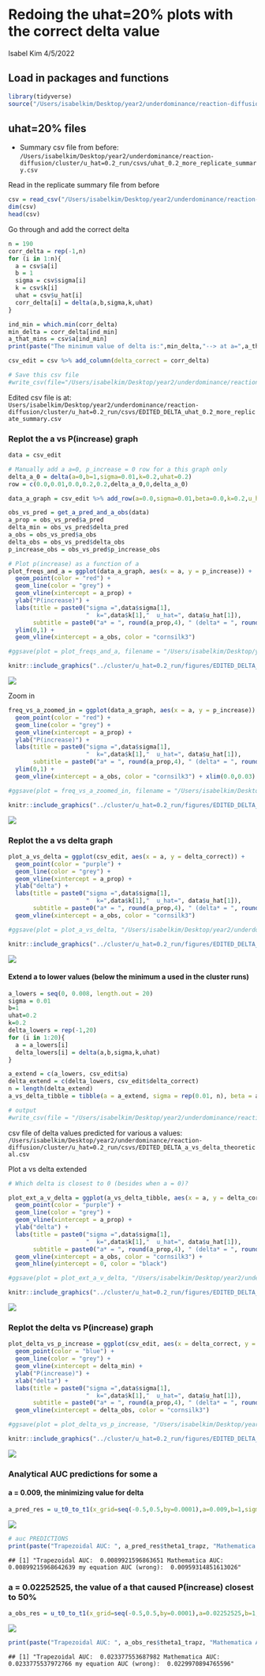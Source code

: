Redoing the uhat=20% plots with the correct delta value
================
Isabel Kim
4/5/2022

## Load in packages and functions

``` r
library(tidyverse)
source("/Users/isabelkim/Desktop/year2/underdominance/reaction-diffusion/scripts/functions-main-model.R")
```

## uhat=20% files

-   Summary csv file from before:
    `/Users/isabelkim/Desktop/year2/underdominance/reaction-diffusion/cluster/u_hat=0.2_run/csvs/uhat_0.2_more_replicate_summary.csv`

Read in the replicate summary file from before

``` r
csv = read_csv("/Users/isabelkim/Desktop/year2/underdominance/reaction-diffusion/cluster/u_hat=0.2_run/csvs/uhat_0.2_more_replicate_summary.csv")
dim(csv)
head(csv)
```

Go through and add the correct delta

``` r
n = 190
corr_delta = rep(-1,n)
for (i in 1:n){
  a = csv$a[i]
  b = 1
  sigma = csv$sigma[i]
  k = csv$k[i]
  uhat = csv$u_hat[i]
  corr_delta[i] = delta(a,b,sigma,k,uhat)
}

ind_min = which.min(corr_delta)
min_delta = corr_delta[ind_min]
a_that_mins = csv$a[ind_min]
print(paste("The minimum value of delta is:",min_delta,"--> at a=",a_that_mins))

csv_edit = csv %>% add_column(delta_correct = corr_delta)

# Save this csv file
#write_csv(file="/Users/isabelkim/Desktop/year2/underdominance/reaction-diffusion/cluster/u_hat=0.2_run/csvs/EDITED_DELTA_uhat_0.2_more_replicate_summary.csv",x=csv_edit)
```

Edited csv file is at:
`Users/isabelkim/Desktop/year2/underdominance/reaction-diffusion/cluster/u_hat=0.2_run/csvs/EDITED_DELTA_uhat_0.2_more_replicate_summary.csv`

### Replot the a vs P(increase) graph

``` r
data = csv_edit

# Manually add a a=0, p_increase = 0 row for a this graph only
delta_a_0 = delta(a=0,b=1,sigma=0.01,k=0.2,uhat=0.2)
row = c(0.0,0.01,0.0,0.2,0.2,delta_a_0,0,delta_a_0)

data_a_graph = csv_edit %>% add_row(a=0.0,sigma=0.01,beta=0.0,k=0.2,u_hat=0.2,delta=delta_a_0,p_increase=0.0,delta_correct=delta_a_0)

obs_vs_pred = get_a_pred_and_a_obs(data)
a_prop = obs_vs_pred$a_pred
delta_min = obs_vs_pred$delta_pred
a_obs = obs_vs_pred$a_obs
delta_obs = obs_vs_pred$delta_obs
p_increase_obs = obs_vs_pred$p_increase_obs

# Plot p(increase) as a function of a
plot_freqs_and_a = ggplot(data_a_graph, aes(x = a, y = p_increase)) + 
  geom_point(color = "red") + 
  geom_line(color = "grey") +
  geom_vline(xintercept = a_prop) + 
  ylab("P(increase)") + 
  labs(title = paste0("sigma =",data$sigma[1], 
                      "  k=",data$k[1],"  u_hat=", data$u_hat[1]), 
       subtitle = paste0("a* = ", round(a_prop,4), " (delta* = ", round(delta_min,4),") but a_obs =",round(a_obs,4)," (delta_obs =", round(delta_obs,4),")")) +
  ylim(0,1) + 
  geom_vline(xintercept = a_obs, color = "cornsilk3")

#ggsave(plot = plot_freqs_and_a, filename = "/Users/isabelkim/Desktop/year2/underdominance/reaction-diffusion/cluster/u_hat=0.2_run/figures/EDITED_DELTA_a_vs_p_increase.png")
```

``` r
knitr::include_graphics("../cluster/u_hat=0.2_run/figures/EDITED_DELTA_a_vs_p_increase.png")
```

![](../cluster/u_hat=0.2_run/figures/EDITED_DELTA_a_vs_p_increase.png)<!-- -->

Zoom in

``` r
freq_vs_a_zoomed_in = ggplot(data_a_graph, aes(x = a, y = p_increase)) + 
  geom_point(color = "red") + 
  geom_line(color = "grey") +
  geom_vline(xintercept = a_prop) + 
  ylab("P(increase)") + 
  labs(title = paste0("sigma =",data$sigma[1], 
                      "  k=",data$k[1],"  u_hat=", data$u_hat[1]), 
       subtitle = paste0("a* = ", round(a_prop,4), " (delta* = ", round(delta_min,4),") but a_obs =",round(a_obs,4)," (delta_obs =", round(delta_obs,4),")")) +
  ylim(0,1) + 
  geom_vline(xintercept = a_obs, color = "cornsilk3") + xlim(0.0,0.03)

#ggsave(plot = freq_vs_a_zoomed_in, filename = "/Users/isabelkim/Desktop/year2/underdominance/reaction-diffusion/cluster/u_hat=0.2_run/figures/EDITED_DELTA_zoomed_in_a_vs_p_increase.png")
```

``` r
knitr::include_graphics("../cluster/u_hat=0.2_run/figures/EDITED_DELTA_zoomed_in_a_vs_p_increase.png")
```

![](../cluster/u_hat=0.2_run/figures/EDITED_DELTA_zoomed_in_a_vs_p_increase.png)<!-- -->

### Replot the a vs delta graph

``` r
plot_a_vs_delta = ggplot(csv_edit, aes(x = a, y = delta_correct)) + 
  geom_point(color = "purple") + 
  geom_line(color = "grey") +
  geom_vline(xintercept = a_prop) + 
  ylab("delta") + 
  labs(title = paste0("sigma =",data$sigma[1], 
                      "  k=",data$k[1],"  u_hat=", data$u_hat[1]), 
       subtitle = paste0("a* = ", round(a_prop,4), " (delta* = ", round(delta_min,4),") but a_obs =",round(a_obs,4)," (delta_obs =", round(delta_obs,4),")")) +
  geom_vline(xintercept = a_obs, color = "cornsilk3")

#ggsave(plot = plot_a_vs_delta, "/Users/isabelkim/Desktop/year2/underdominance/reaction-diffusion/cluster/u_hat=0.2_run/figures/EDITED_DELTA_a_vs_delta.png") 
```

``` r
knitr::include_graphics("../cluster/u_hat=0.2_run/figures/EDITED_DELTA_a_vs_delta.png")
```

![](../cluster/u_hat=0.2_run/figures/EDITED_DELTA_a_vs_delta.png)<!-- -->

#### Extend a to lower values (below the minimum a used in the cluster runs)

``` r
a_lowers = seq(0, 0.008, length.out = 20)
sigma = 0.01
b=1
uhat=0.2
k=0.2
delta_lowers = rep(-1,20)
for (i in 1:20){
  a = a_lowers[i]
  delta_lowers[i] = delta(a,b,sigma,k,uhat)
}

a_extend = c(a_lowers, csv_edit$a)
delta_extend = c(delta_lowers, csv_edit$delta_correct)
n = length(delta_extend)
a_vs_delta_tibble = tibble(a = a_extend, sigma = rep(0.01, n), beta = a_extend/0.01, k = rep(0.2,n), u_hat = rep(0.2,n), delta_correct = delta_extend)

# output
#write_csv(file = "/Users/isabelkim/Desktop/year2/underdominance/reaction-diffusion/cluster/u_hat=0.2_run/csvs/EDITED_DELTA_a_vs_delta_theoretical.csv", x = a_vs_delta_tibble)
```

csv file of delta values predicted for various a values:
`/Users/isabelkim/Desktop/year2/underdominance/reaction-diffusion/cluster/u_hat=0.2_run/csvs/EDITED_DELTA_a_vs_delta_theoretical.csv`

Plot a vs delta extended

``` r
# Which delta is closest to 0 (besides when a = 0)?

plot_ext_a_v_delta = ggplot(a_vs_delta_tibble, aes(x = a, y = delta_correct)) + 
  geom_point(color = "purple") + 
  geom_line(color = "grey") +
  geom_vline(xintercept = a_prop) + 
  ylab("delta") + 
  labs(title = paste0("sigma =",data$sigma[1], 
                      "  k=",data$k[1],"  u_hat=", data$u_hat[1]),
       subtitle = paste0("a* = ", round(a_prop,4), " (delta* = ", round(delta_min,4),") but a_obs =",round(a_obs,4)," (delta_obs =", round(delta_obs,4),")"))+
  geom_vline(xintercept = a_obs, color = "cornsilk3") +
  geom_hline(yintercept = 0, color = "black")

#ggsave(plot = plot_ext_a_v_delta, "/Users/isabelkim/Desktop/year2/underdominance/reaction-diffusion/cluster/u_hat=0.2_run/figures/EDITED_DELTA_extended_scale_a_vs_delta.png") 
```

``` r
knitr::include_graphics("../cluster/u_hat=0.2_run/figures/EDITED_DELTA_extended_scale_a_vs_delta.png")
```

![](../cluster/u_hat=0.2_run/figures/EDITED_DELTA_extended_scale_a_vs_delta.png)<!-- -->

### Replot the delta vs P(increase) graph

``` r
plot_delta_vs_p_increase = ggplot(csv_edit, aes(x = delta_correct, y = p_increase)) +
  geom_point(color = "blue") + 
  geom_line(color = "grey") +
  geom_vline(xintercept = delta_min) + 
  ylab("P(increase)") + 
  xlab("delta") +
  labs(title = paste0("sigma =",data$sigma[1], 
                      "  k=",data$k[1],"  u_hat=", data$u_hat[1]), 
       subtitle = paste0("a* = ", round(a_prop,4), " (delta* = ", round(delta_min,4),") but a_obs =",round(a_obs,4)," (delta_obs =", round(delta_obs,4),")")) +
  geom_vline(xintercept = delta_obs, color = "cornsilk3")

#ggsave(plot = plot_delta_vs_p_increase, "/Users/isabelkim/Desktop/year2/underdominance/reaction-diffusion/cluster/u_hat=0.2_run/figures/EDITED_DELTA_delta_vs_p_increase.png") 
```

``` r
knitr::include_graphics("../cluster/u_hat=0.2_run/figures/EDITED_DELTA_delta_vs_p_increase.png")
```

![](../cluster/u_hat=0.2_run/figures/EDITED_DELTA_delta_vs_p_increase.png)<!-- -->

### Analytical AUC predictions for some a

#### a = 0.009, the minimizing value for delta

``` r
a_pred_res = u_t0_to_t1(x_grid=seq(-0.5,0.5,by=0.0001),a=0.009,b=1,sigma=0.01,k=0.2,u_hat=0.2)
```

![](uhat20_redo_delta_files/figure-gfm/unnamed-chunk-15-1.png)<!-- -->

``` r
# auc PREDICTIONS
print(paste("Trapezoidal AUC: ", a_pred_res$theta1_trapz, "Mathematica AUC: ", auc_mathematica(a=0.009,b=1,sigma=0.01,k=0.2,uhat=0.2) , "my equation AUC (wrong): ", a_pred_res$theta1_factored))
```

    ## [1] "Trapezoidal AUC:  0.0089921596863651 Mathematica AUC:  0.00899215968642639 my equation AUC (wrong):  0.00959314851613026"

### a = 0.02252525, the value of a that caused P(increase) closest to 50%

``` r
a_obs_res = u_t0_to_t1(x_grid=seq(-0.5,0.5,by=0.0001),a=0.02252525,b=1,sigma=0.01,k=0.2,u_hat=0.2)
```

![](uhat20_redo_delta_files/figure-gfm/unnamed-chunk-16-1.png)<!-- -->

``` r
print(paste("Trapezoidal AUC: ", a_obs_res$theta1_trapz, "Mathematica AUC: ", auc_mathematica(a=0.02252525,b=1,sigma=0.01,k=0.2,uhat=0.2) , "my equation AUC (wrong): ", a_obs_res$theta1_factored))
```

    ## [1] "Trapezoidal AUC:  0.023377553687982 Mathematica AUC:  0.0233775537972766 my equation AUC (wrong):  0.0229970894765596"
